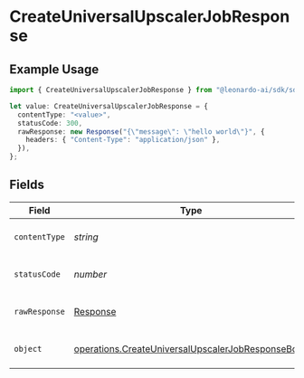 # CreateUniversalUpscalerJobResponse

## Example Usage

```typescript
import { CreateUniversalUpscalerJobResponse } from "@leonardo-ai/sdk/sdk/models/operations";

let value: CreateUniversalUpscalerJobResponse = {
  contentType: "<value>",
  statusCode: 300,
  rawResponse: new Response("{\"message\": \"hello world\"}", {
    headers: { "Content-Type": "application/json" },
  }),
};
```

## Fields

| Field                                                                                                                         | Type                                                                                                                          | Required                                                                                                                      | Description                                                                                                                   |
| ----------------------------------------------------------------------------------------------------------------------------- | ----------------------------------------------------------------------------------------------------------------------------- | ----------------------------------------------------------------------------------------------------------------------------- | ----------------------------------------------------------------------------------------------------------------------------- |
| `contentType`                                                                                                                 | *string*                                                                                                                      | :heavy_check_mark:                                                                                                            | HTTP response content type for this operation                                                                                 |
| `statusCode`                                                                                                                  | *number*                                                                                                                      | :heavy_check_mark:                                                                                                            | HTTP response status code for this operation                                                                                  |
| `rawResponse`                                                                                                                 | [Response](https://developer.mozilla.org/en-US/docs/Web/API/Response)                                                         | :heavy_check_mark:                                                                                                            | Raw HTTP response; suitable for custom response parsing                                                                       |
| `object`                                                                                                                      | [operations.CreateUniversalUpscalerJobResponseBody](../../../sdk/models/operations/createuniversalupscalerjobresponsebody.md) | :heavy_minus_sign:                                                                                                            | Responses for POST /variations/universal-upscaler                                                                             |